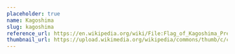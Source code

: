 ```yaml
---
placeholder: true
name: Kagoshima
slug: kagoshima
reference_url: https://en.wikipedia.org/wiki/File:Flag_of_Kagoshima_Prefecture.svg
thumbnail_url: https://upload.wikimedia.org/wikipedia/commons/thumb/c/c5/Flag_of_Kagoshima_Prefecture.svg/120px-Flag_of_Kagoshima_Prefecture.svg.png
---
```

